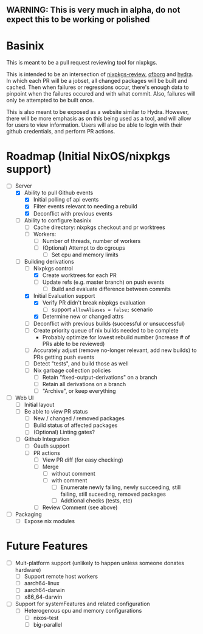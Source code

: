 ## WARNING: This is very much in alpha, do not expect this to be working or polished

# Basinix

This is meant to be a pull request reviewing tool for nixpkgs.

This is intended to be an intersection of [nixpkgs-review](https://github.com/Mic92/nixpkgs-review), [ofborg](https://github.com/NixOS/ofborg) and [hydra](https://github.com/NixOS/hydra). In which each PR will be a jobset, all changed packages will be built and cached. Then when failures or regressions occur, there's enough data to pinpoint when the failures occured and with what commit. Also, failures will only be attempted to be built once.

This is also meant to be exposed as a website similar to Hydra. However, there will be more emphasis as on this being used as a tool, and will allow for users to view information. Users will also be able to login with their github credentials, and perform PR actions.

# Roadmap (Initial NixOS/nixpkgs support)

- [ ] Server
  - [x] Ability to pull Github events
    - [x] Initial polling of api events
    - [x] Filter events relevant to needing a rebuild
    - [x] Deconflict with previous events
  - [ ] Ability to configure basinix
    - [ ] Cache directory: nixpkgs checkout and pr worktrees
    - [ ] Workers:
      - [ ] Number of threads, number of workers
      - [ ] (Optional) Attempt to do cgroups
        - [ ] Set cpu and memory limits
  - [ ] Building derivations
    - [ ] Nixpkgs control
      - [x] Create worktrees for each PR
      - [ ] Update refs (e.g. master branch) on push events
        - [ ] Build and evaluate difference between commits
    - [x] Initial Evaluation support
      - [x] Verify PR didn't break nixpkgs evaluation
        - [ ] support `allowAliases = false;` scenario
      - [x] Determine new or changed attrs
    - [ ] Deconflict with previous builds (successful or unsuccessful)
    - [ ] Create priority queue of nix builds needed to be complete
      - Probably optimize for lowest rebuild number (increase # of PRs able to be reviewed)
    - [ ] Accurately adjust (remove no-longer relevant, add new builds) to PRs getting push events
    - [ ] Detect "tests", and build those as well
    - [ ] Nix garbage collection policies
      - [ ] Retain "fixed-output-derivations" on a branch
      - [ ] Retain all derivations on a branch
      - [ ] "Archive", or keep everything
- [ ] Web UI
  - [ ] Initial layout
  - [ ] Be able to view PR status
    - [ ] New / changed / removed packages
    - [ ] Build status of affected packages
    - [ ] (Optional) Linting gates?
  - [ ] Github Integration
    - [ ] Oauth support
    - [ ] PR actions
      - [ ] View PR diff (for easy checking)
      - [ ] Merge
        - [ ] without comment
        - [ ] with comment
          - [ ] Enumerate newly failing, newly succeeding, still failing, still suceeding, removed packages
          - [ ] Addtional checks (tests, etc)
      - [ ] Review Comment (see above)
- [ ] Packaging
  - [ ] Expose nix modules

# Future Features

- [ ] Mult-platform support (unlikely to happen unless someone donates hardware)
  - [ ] Support remote host workers
  - [ ] aarch64-linux
  - [ ] aarch64-darwin
  - [ ] x86_64-darwin
- [ ] Support for systemFeatures and related configuration
  - [ ] Heterogenous cpu and memory configurations
    - [ ] nixos-test
    - [ ] big-parallel

